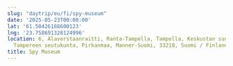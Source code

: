 ```yaml
---
slug: "daytrip/eu/fi/spy-museum"
date: '2025-05-23T00:00:00'
lat: '61.50426188600123'
lng: '23.758691328124996'
location: 6, Alaverstaanraitti, Ranta-Tampella, Tampella, Keskustan suuralue, Tampere,
  Tampereen seutukunta, Pirkanmaa, Manner-Suomi, 33210, Suomi / Finland
title: Spy Museum
---
```



